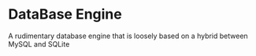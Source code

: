 # DataBase Engine
 A rudimentary database engine that is loosely based on a hybrid between MySQL and SQLite
